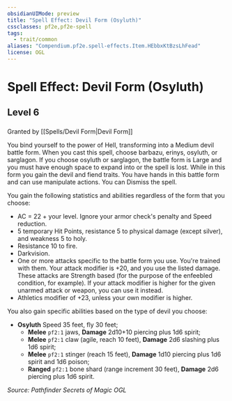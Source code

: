 ```yaml
---
obsidianUIMode: preview
title: "Spell Effect: Devil Form (Osyluth)"
cssclasses: pf2e,pf2e-spell
tags:
  - trait/common
aliases: "Compendium.pf2e.spell-effects.Item.HEbbxKtBzsLhFead"
license: OGL
---
```

# Spell Effect: Devil Form (Osyluth)
## Level 6
### 






Granted by [[Spells/Devil Form|Devil Form]]

You bind yourself to the power of Hell, transforming into a Medium devil battle form. When you cast this spell, choose barbazu, erinys, osyluth, or sarglagon. If you choose osyluth or sarglagon, the battle form is Large and you must have enough space to expand into or the spell is lost. While in this form you gain the devil and fiend traits. You have hands in this battle form and can use manipulate actions. You can Dismiss the spell.

You gain the following statistics and abilities regardless of the form that you choose:

*   AC = 22 + your level. Ignore your armor check's penalty and Speed reduction.
*   5 temporary Hit Points, resistance 5 to physical damage (except silver), and weakness 5 to holy.
*   Resistance 10 to fire.
*   Darkvision.
*   One or more attacks specific to the battle form you use. You're trained with them. Your attack modifier is +20, and you use the listed damage. These attacks are Strength based (for the purpose of the enfeebled condition, for example). If your attack modifier is higher for the given unarmed attack or weapon, you can use it instead.
*   Athletics modifier of +23, unless your own modifier is higher.

You also gain specific abilities based on the type of devil you choose:

*   **Osyluth** Speed 35 feet, fly 30 feet;
    *   **Melee** `pf2:1` jaws, **Damage** 2d10+10 piercing plus 1d6 spirit;
    *   **Melee** `pf2:1` claw (agile, reach 10 feet), **Damage** 2d6 slashing plus 1d6 spirit;
    *   **Melee** `pf2:1` stinger (reach 15 feet), **Damage** 1d10 piercing plus 1d6 spirit and 1d6 poison;
    *   **Ranged** `pf2:1` bone shard (range increment 30 feet), **Damage** 2d6 piercing plus 1d6 spirit.

*Source: Pathfinder Secrets of Magic*
*OGL*